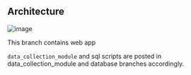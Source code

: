 ## Architecture

![image](https://github.com/selfmadekirich/cheap_shopping/assets/37487158/4b0b2e36-db9a-4155-9684-75f0c38ebef9)


This branch contains web app

`data_collection_module` and sql scripts are posted in data_collection_module and database branches accordingly.
